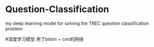 # Question-Classification
my deep learning model  for solving the TREC question classification problem


#深度学习模型
用了blstm  +  cnn的网络

